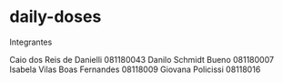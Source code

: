 # daily-doses

Integrantes

Caio dos Reis de Danielli         081180043
Danilo Schmidt Bueno              081180007
Isabela Vilas Boas Fernandes      08118009
Giovana Policissi                 08118016
